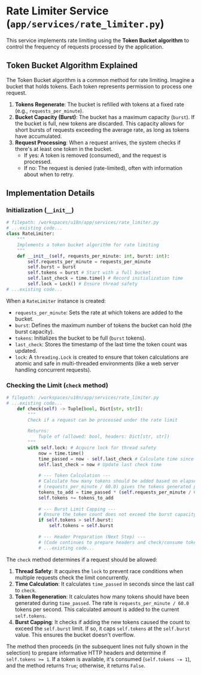 # Rate Limiter Service (`app/services/rate_limiter.py`)

This service implements rate limiting using the **Token Bucket algorithm** to control the frequency of requests processed by the application.

## Token Bucket Algorithm Explained

The Token Bucket algorithm is a common method for rate limiting. Imagine a bucket that holds tokens. Each token represents permission to process one request.

1.  **Tokens Regenerate**: The bucket is refilled with tokens at a fixed rate (e.g., `requests_per_minute`).
2.  **Bucket Capacity (Burst)**: The bucket has a maximum capacity (`burst`). If the bucket is full, new tokens are discarded. This capacity allows for short bursts of requests exceeding the average rate, as long as tokens have accumulated.
3.  **Request Processing**: When a request arrives, the system checks if there's at least one token in the bucket.
    *   If yes: A token is removed (consumed), and the request is processed.
    *   If no: The request is denied (rate-limited), often with information about when to retry.

## Implementation Details

### Initialization (`__init__`)

```python
# filepath: /workspaces/u18n/app/services/rate_limiter.py
# ...existing code...
class RateLimiter:
    """
    Implements a token bucket algorithm for rate limiting
    """
    def __init__(self, requests_per_minute: int, burst: int):
        self.requests_per_minute = requests_per_minute
        self.burst = burst
        self.tokens = burst # Start with a full bucket
        self.last_check = time.time() # Record initialization time
        self.lock = Lock() # Ensure thread safety
# ...existing code...
```

When a `RateLimiter` instance is created:
*   `requests_per_minute`: Sets the rate at which tokens are added to the bucket.
*   `burst`: Defines the maximum number of tokens the bucket can hold (the burst capacity).
*   `tokens`: Initializes the bucket to be full (`burst` tokens).
*   `last_check`: Stores the timestamp of the last time the token count was updated.
*   `lock`: A `threading.Lock` is created to ensure that token calculations are atomic and safe in multi-threaded environments (like a web server handling concurrent requests).

### Checking the Limit (`check` method)

```python
# filepath: /workspaces/u18n/app/services/rate_limiter.py
# ...existing code...
    def check(self) -> Tuple[bool, Dict[str, str]]:
        """
        Check if a request can be processed under the rate limit
        
        Returns:
            Tuple of (allowed: bool, headers: Dict[str, str])
        """
        with self.lock: # Acquire lock for thread safety
            now = time.time() 
            time_passed = now - self.last_check # Calculate time since last check
            self.last_check = now # Update last check time
            
            # --- Token Calculation ---
            # Calculate how many tokens should be added based on elapsed time
            # (requests_per_minute / 60.0) gives the tokens generated per second.
            tokens_to_add = time_passed * (self.requests_per_minute / 60.0)
            self.tokens += tokens_to_add
            
            # --- Burst Limit Capping ---
            # Ensure the token count does not exceed the burst capacity
            if self.tokens > self.burst:
                self.tokens = self.burst
            
            # --- Header Preparation (Next Step) ---
            # (Code continues to prepare headers and check/consume tokens)
            # ...existing code...
```

The `check` method determines if a request should be allowed:

1.  **Thread Safety**: It acquires the `lock` to prevent race conditions when multiple requests check the limit concurrently.
2.  **Time Calculation**: It calculates `time_passed` in seconds since the last call to `check`.
3.  **Token Regeneration**: It calculates how many tokens should have been generated during `time_passed`. The rate is `requests_per_minute / 60.0` tokens per second. This calculated amount is added to the current `self.tokens`.
4.  **Burst Capping**: It checks if adding the new tokens caused the count to exceed the `self.burst` limit. If so, it caps `self.tokens` at the `self.burst` value. This ensures the bucket doesn't overflow.

The method then proceeds (in the subsequent lines not fully shown in the selection) to prepare informative HTTP headers and determine if `self.tokens >= 1`. If a token is available, it's consumed (`self.tokens -= 1`), and the method returns `True`; otherwise, it returns `False`.